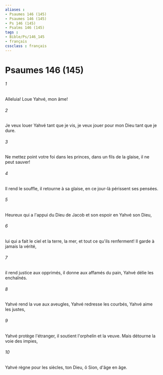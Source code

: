 ```yaml
---
aliases : 
- Psaumes 146 (145)
- Psaumes 146 (145)
- Ps 146 (145)
- Psalms 146 (145)
tags : 
- Bible/Ps/146_145
- français
cssclass : français
---
```


# Psaumes 146 (145)

###### 1
Alleluia! Loue Yahvé, mon âme!
###### 2
Je veux louer Yahvé tant que je vis, je veux jouer pour mon Dieu tant que je dure.
###### 3
Ne mettez point votre foi dans les princes, dans un fils de la glaise, il ne peut sauver!
###### 4
Il rend le souffle, il retourne à sa glaise, en ce jour-là périssent ses pensées.
###### 5
Heureux qui a l'appui du Dieu de Jacob et son espoir en Yahvé son Dieu,
###### 6
lui qui a fait le ciel et la terre, la mer, et tout ce qu'ils renferment! Il garde à jamais la vérité,
###### 7
il rend justice aux opprimés, il donne aux affamés du pain, Yahvé délie les enchaînés.
###### 8
Yahvé rend la vue aux aveugles, Yahvé redresse les courbés, Yahvé aime les justes,
###### 9
Yahvé protège l'étranger, il soutient l'orphelin et la veuve. Mais détourne la voie des impies,
###### 10
Yahvé règne pour les siècles, ton Dieu, ô Sion, d'âge en âge.
